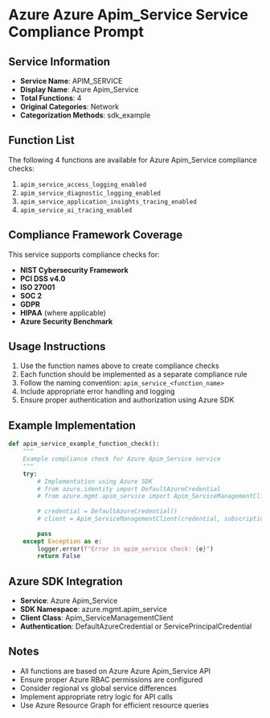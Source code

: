 # Azure Azure Apim_Service Service Compliance Prompt

## Service Information
- **Service Name**: APIM_SERVICE
- **Display Name**: Azure Apim_Service
- **Total Functions**: 4
- **Original Categories**: Network
- **Categorization Methods**: sdk_example

## Function List
The following 4 functions are available for Azure Apim_Service compliance checks:

1. `apim_service_access_logging_enabled`
2. `apim_service_diagnostic_logging_enabled`
3. `apim_service_application_insights_tracing_enabled`
4. `apim_service_ai_tracing_enabled`


## Compliance Framework Coverage
This service supports compliance checks for:
- **NIST Cybersecurity Framework**
- **PCI DSS v4.0**
- **ISO 27001**
- **SOC 2**
- **GDPR**
- **HIPAA** (where applicable)
- **Azure Security Benchmark**

## Usage Instructions
1. Use the function names above to create compliance checks
2. Each function should be implemented as a separate compliance rule
3. Follow the naming convention: `apim_service_<function_name>`
4. Include appropriate error handling and logging
5. Ensure proper authentication and authorization using Azure SDK

## Example Implementation
```python
def apim_service_example_function_check():
    """
    Example compliance check for Azure Apim_Service service
    """
    try:
        # Implementation using Azure SDK
        # from azure.identity import DefaultAzureCredential
        # from azure.mgmt.apim_service import Apim_ServiceManagementClient
        
        # credential = DefaultAzureCredential()
        # client = Apim_ServiceManagementClient(credential, subscription_id)
        
        pass
    except Exception as e:
        logger.error(f"Error in apim_service check: {e}")
        return False
```

## Azure SDK Integration
- **Service**: Azure Apim_Service
- **SDK Namespace**: azure.mgmt.apim_service
- **Client Class**: Apim_ServiceManagementClient
- **Authentication**: DefaultAzureCredential or ServicePrincipalCredential

## Notes
- All functions are based on Azure Azure Apim_Service API
- Ensure proper Azure RBAC permissions are configured
- Consider regional vs global service differences
- Implement appropriate retry logic for API calls
- Use Azure Resource Graph for efficient resource queries
